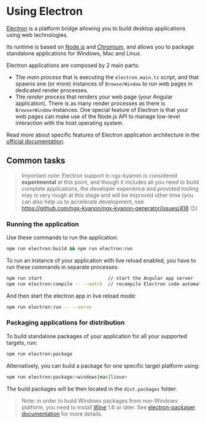 # Using Electron

[Electron](https://electronjs.org) is a platform bridge allowing you to build desktop applications using web
technologies.

Its runtime is based on [Node.js](https://nodejs.org) and [Chromium](https://www.chromium.org/Home), and
allows you to package standalone applications for Windows, Mac and Linux.

Electron applications are composed by 2 main parts:
- The *main process* that is executing the `electron.main.ts` script, and that spawns one (or more) instances of
  `BrowserWindow` to run web pages in dedicated render processes.
- The *render process* that renders your web page (your Angular application). There is as many render processes
  as there is `BrowserWindow` instances. One special feature of Electron is that your web pages can make use of
  the Node.js API to manage low-level interaction with the host operating system.
  
Read more about specific features of Electron application architecture in the
[official documentation](https://electronjs.org/docs/tutorial/application-architecture).

## Common tasks

> Important note: Electron support in ngx-kyanon is considered **experimental** at this point, and though it
> includes all you need to build complete applications, the developer experience and provided tooling may is very
> rough at this stage and will be improved other time (you can also help us to accelerate development, see
> https://github.com/ngx-kyanon/ngx-kyanon-generator/issues/418 :wink:)

### Running the application

Use these commands to run the application:
```sh
npm run electron:build && npm run electron:run
```

To run an instance of your application with live reload enabled, you have to run these commands in separate processes:
```sh
npm run start                        // start the Angular app server
npm run electron:compile -- --watch  // recompile Electron code automatically
```

And then start the electron app in live reload mode:
```sh
npm run electron:run -- --serve
```

### Packaging applications for distribution

To build standalone packages of your application for all your supported targets, run:
```sh
npm run electron:package
```

Alternatively, you can build a package for one specific target platform using:
```sh
npm run electron:package:<windows|mac|linux>
```

The build packages will be then located in the `dist.packages` folder.

> Note: in order to build Windows packages from non-Windows platform, you need to install
> [Wine](https://www.winehq.org) 1.6 or later.
> See [electron-packager documentation](https://github.com/electron-userland/electron-packager#building-windows-apps-from-non-windows-platforms)
> for more details.
